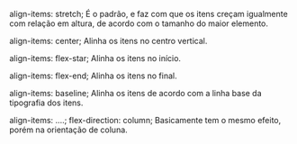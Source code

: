 align-items: stretch; É o padrão, e faz com que os itens creçam igualmente com relação em altura, de acordo com o tamanho do maior elemento.

align-items: center; Alinha os itens no centro vertical.

align-items: flex-star; Alinha os itens no início. 

align-items: flex-end; Alinha os itens no final.

align-items: baseline; Alinha os itens de acordo com a linha base da tipografia dos itens.

align-items: ....;
flex-direction: column; Basicamente tem o mesmo efeito, porém na orientação de coluna.